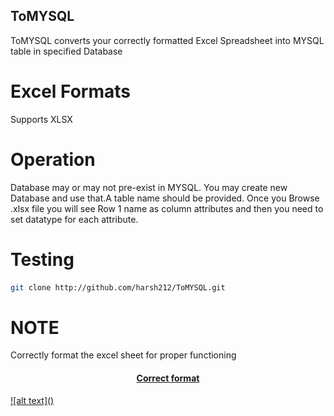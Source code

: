 ## ToMYSQL
ToMYSQL converts your correctly formatted Excel Spreadsheet into MYSQL table in specified Database

# Excel Formats
Supports XLSX

# Operation 
Database may or may not pre-exist in MYSQL. You may create new Database and use that.A table name should be provided.
Once you Browse .xlsx file you will see Row 1 name as column attributes and then you need to set datatype for each attribute.

# Testing
```sh
git clone http://github.com/harsh212/ToMYSQL.git
```
# NOTE
Correctly format the excel sheet for proper functioning

<h4 align="center">
<a href="https://github.com/harsh212/ToMYSQL/blob/master/Capture.JPG" </a>
  Correct format 
</h4>
![alt text](<capture.jpg>)

